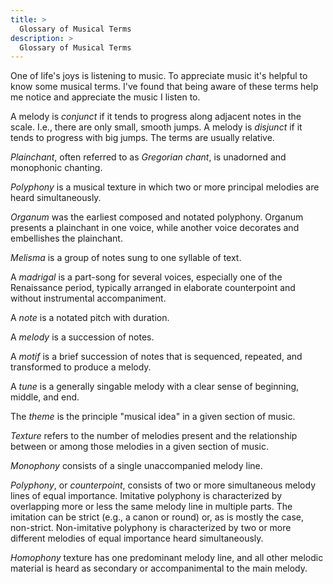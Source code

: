 ```yaml
---
title: >
  Glossary of Musical Terms
description: >
  Glossary of Musical Terms
---
```


One of life's joys is listening to music. To appreciate music it's helpful to know some musical terms. I've found that being aware of these terms help me notice and appreciate the music I listen to.

A melody is *conjunct* if it tends to progress along adjacent notes in the scale. I.e., there are only small, smooth jumps. A melody is *disjunct* if it tends to progress with big jumps. The terms are usually relative.

*Plainchant*, often referred to as *Gregorian chant*, is unadorned and monophonic chanting.

*Polyphony* is a musical texture in which two or more principal melodies are heard simultaneously.

*Organum* was the earliest composed and notated polyphony. Organum
presents a plainchant in one voice, while another voice decorates and
embellishes the plainchant.

*Melisma* is a group of notes sung to one syllable of text.

A *madrigal* is a part-song for several voices, especially one of the Renaissance period, typically arranged in elaborate counterpoint and without instrumental accompaniment.

A *note* is a notated pitch with duration.

A *melody* is a succession of notes.

A *motif* is a brief succession of notes that is sequenced, repeated, and transformed to produce a melody.

A *tune* is a generally singable melody with a clear sense of beginning, middle, and end.

The *theme* is the principle "musical idea" in a given section of music.

*Texture* refers to the number of melodies present and the relationship between or among those melodies in a given section of music.

*Monophony* consists of a single unaccompanied melody line.

*Polyphony*, or *counterpoint*, consists of two or more simultaneous melody lines of equal importance. Imitative polyphony is characterized by overlapping more or less the same melody line in multiple parts. The imitation can be strict (e.g., a canon or round) or, as is mostly the case, non-strict. Non-imitative polyphony is characterized by two or more different melodies of equal importance heard simultaneously.

*Homophony* texture has one predominant melody line, and all other melodic material is heard as secondary or accompanimental to the main melody.
